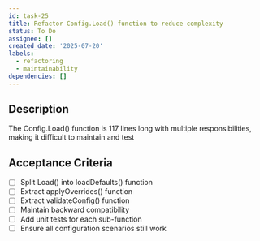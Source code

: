 ```yaml
---
id: task-25
title: Refactor Config.Load() function to reduce complexity
status: To Do
assignee: []
created_date: '2025-07-20'
labels:
  - refactoring
  - maintainability
dependencies: []
---
```


## Description

The Config.Load() function is 117 lines long with multiple responsibilities, making it difficult to maintain and test

## Acceptance Criteria

- [ ] Split Load() into loadDefaults() function
- [ ] Extract applyOverrides() function
- [ ] Extract validateConfig() function
- [ ] Maintain backward compatibility
- [ ] Add unit tests for each sub-function
- [ ] Ensure all configuration scenarios still work
